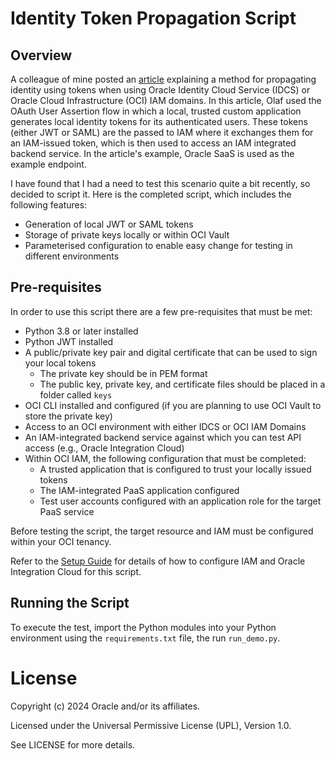# Identity Token Propagation Script

## Overview

A colleague of mine posted an [article](https://www.ateam-oracle.com/post/authentication-and-user-propagation-for-api-calls) explaining a method for propagating identity using tokens when using Oracle Identity Cloud Service (IDCS) or Oracle Cloud Infrastructure (OCI) IAM domains. In this article, Olaf used the OAuth User Assertion flow in which a local, trusted custom application generates local identity tokens for its authenticated users. These tokens (either JWT or SAML) are the passed to IAM where it exchanges them for an IAM-issued token, which is then used to access an IAM integrated backend service. In the article's example, Oracle SaaS is used as the example endpoint.

I have found that I had a need to test this scenario quite a bit recently, so decided to script it. Here is the completed script, which includes the following features:

- Generation of local JWT or SAML tokens
- Storage of private keys locally or within OCI Vault
- Parameterised configuration to enable easy change for testing in different environments

## Pre-requisites

In order to use this script there are a few pre-requisites that must be met:

- Python 3.8 or later installed
- Python JWT installed
- A public/private key pair and digital certificate that can be used to sign your local tokens
    - The private key should be in PEM format
    - The public key, private key, and certificate files should be placed in a folder called `keys`
- OCI CLI installed and configured (if you are planning to use OCI Vault to store the private key)
- Access to an OCI environment with either IDCS or OCI IAM Domains
- An IAM-integrated backend service against which you can test API access (e.g., Oracle Integration Cloud)
- Within OCI IAM, the following configuration that must be completed:
    - A trusted application that is configured to trust your locally issued tokens
    - The IAM-integrated PaaS application configured
    - Test user accounts configured with an application role for the target PaaS service

Before testing the script, the target resource and IAM must be configured within your OCI tenancy. 

Refer to the [Setup Guide](/oic-target-setup.md) for details of how to configure IAM and Oracle Integration Cloud for this script.

## Running the Script

To execute the test, import the Python modules into your Python environment using the `requirements.txt` file, the run `run_demo.py`.

# License

Copyright (c) 2024 Oracle and/or its affiliates.

Licensed under the Universal Permissive License (UPL), Version 1.0.

See LICENSE for more details.
